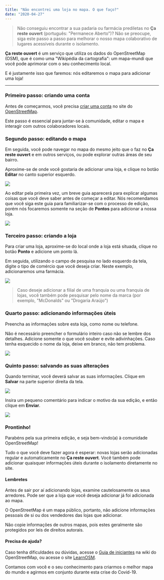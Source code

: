 ```yaml
---
title: "Não encontrei uma loja no mapa. O que faço?"
date: "2020-04-27"
---
```


> Não conseguiu encontrar a sua padaria ou farmácia prediletas no **Ça reste ouvert** (português: "Permanece Aberto")? Não se preocupe, siga este passo a passo para melhorar o nosso mapa colaborativo de lugares acessíveis durante o isolamento.

**Ça reste ouvert** é um serviço que utiliza os dados do OpenStreetMap (OSM), que é como uma "Wikipédia da cartografia": um mapa-mundi que você pode aprimorar com o seu conhecimento local.

E é justamente isso que faremos: nós editaremos o mapa para adicionar uma loja!

---

### Primeiro passo: criando uma conta

Antes de começarmos, você precisa [criar uma conta](https://osm.org/user/new) no site do [OpenStreetMap](https://openstreetmap.org).

Este passo é essencial para juntar-se à comunidade, editar o mapa e interagir com outros colaboradores locais.

### Segundo passo: editando o mapa

Em seguida, você pode navegar no mapa do mesmo jeito que o faz no **Ça reste ouvert** e em outros serviços, ou pode explorar outras áreas de seu bairro.

Aproxime-se de onde você gostaria de adicionar uma loja, e clique no botão **Editar** no canto superior esquerdo.

![](~/assets/pt-BR/1_Bem-vindo_ao_OSM.png)

Ao editar pela primeira vez, um breve guia aparecerá para explicar algumas coisas que você deve saber antes de começar a editar. Nós recomendamos que você siga este guia para familiarizar-se com o processo de edição, porém nós focaremos somente na seção de **Pontos** para adicionar a nossa loja.

![](~/assets/pt-BR/2_Pontos.png)

### Terceiro passo: criando a loja

Para criar uma loja, aproxime-se do local onde a loja está situada, clique no botão **Ponto** e adicione um ponto lá.

Em seguida, utilizando o campo de pesquisa no lado esquerdo da tela, digite o tipo de comércio que você deseja criar. Neste exemplo, adicionaremos uma farmácia.

![](~/assets/pt-BR/3_Tipo_de_comercio.png)

> Caso deseje adicionar a filial de uma franquia ou uma franquia de lojas, você também pode pesquisar pelo nome da marca (por exemplo, "McDonalds" ou "Drogaria Araújo")

### Quarto passo: adicionando informações úteis

Preencha as informações sobre esta loja, como nome ou telefone.

Não é necessário preencher o formulário inteiro caso não se lembre dos detalhes. Adicione somente o que você souber e evite adivinhações. Caso tenha esquecido o nome da loja, deixe em branco, não tem problema.

![](~/assets/pt-BR/4_Editar_elemento.png)

### Quinto passo: salvando as suas alterações

Quando terminar, você deverá salvar as suas informações. Clique em **Salvar** na parte superior direita da tela.

![](~/assets/pt-BR/5_Salvar.png)

Insira um pequeno comentário para indicar o motivo da sua edição, e então clique em **Enviar**.

![](~/assets/pt-BR/6_Enviar.png)

### Prontinho!

Parabéns pela sua primeira edição, e seja bem-vindo(a) à comunidade OpenStreetMap!

Tudo o que você deve fazer agora é esperar: novas lojas serão adicionadas regular e automaticamente no **Ça reste ouvert**. Você também pode adicionar quaisquer informações úteis durante o isolamento diretamente no site.

#### Lembretes

Antes de sair por aí adicionando lojas, examine cautelosamente os seus arredores. Pode ser que a loja que você deseja adicionar já foi adicionada ao mapa.

O OpenStreetMap é um mapa público, portanto, não adicione informações pessoais de si ou dos vendedores das lojas que adicionar.

Não copie informações de outros mapas, pois estes geralmente são protegidos por leis de direitos autorais.

#### Precisa de ajuda?

Caso tenha dificuldades ou dúvidas, acesse o [Guia de iniciantes](https://wiki.openstreetmap.org/wiki/Pt:Beginners%27_guide) na wiki do OpenStreetMap, ou acesse o site [LearnOSM](https://learnosm.org/pt/beginner/).

Contamos com você e o seu conhecimento para criarmos o melhor mapa do mundo e agirmos em conjunto durante esta crise do Covid-19.
